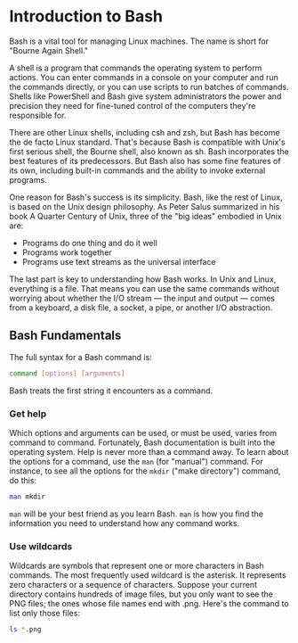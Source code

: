 # Introduction to Bash

Bash is a vital tool for managing Linux machines. The name is short for "Bourne Again Shell."

A shell is a program that commands the operating system to perform actions. You can enter commands in a console on your computer and run the commands directly, or you can use scripts to run batches of commands. Shells like PowerShell and Bash give system administrators the power and precision they need for fine-tuned control of the computers they're responsible for.

There are other Linux shells, including csh and zsh, but Bash has become the de facto Linux standard. That's because Bash is compatible with Unix's first serious shell, the Bourne shell, also known as sh. Bash incorporates the best features of its predecessors. But Bash also has some fine features of its own, including built-in commands and the ability to invoke external programs.

One reason for Bash's success is its simplicity. Bash, like the rest of Linux, is based on the Unix design philosophy. As Peter Salus summarized in his book A Quarter Century of Unix, three of the "big ideas" embodied in Unix are:

* Programs do one thing and do it well
* Programs work together
* Programs use text streams as the universal interface

The last part is key to understanding how Bash works. In Unix and Linux, everything is a file. That means you can use the same commands without worrying about whether the I/O stream — the input and output — comes from a keyboard, a disk file, a socket, a pipe, or another I/O abstraction.

## Bash Fundamentals

The full syntax for a Bash command is:

```bash
command [options] [arguments]
```

Bash treats the first string it encounters as a command.

### Get help

Which options and arguments can be used, or must be used, varies from command to command. Fortunately, Bash documentation is built into the operating system. Help is never more than a command away. To learn about the options for a command, use the `man` (for "manual") command. For instance, to see all the options for the `mkdir` ("make directory") command, do this:

```bash
man mkdir
```

`man` will be your best friend as you learn Bash. `man` is how you find the information you need to understand how any command works.

### Use wildcards

Wildcards are symbols that represent one or more characters in Bash commands. The most frequently used wildcard is the asterisk. It represents zero characters or a sequence of characters. Suppose your current directory contains hundreds of image files, but you only want to see the PNG files; the ones whose file names end with .png. Here's the command to list only those files:

```bash
ls *.png
```
